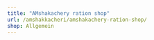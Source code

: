 ```yaml
---
title: "AMshakachery ration shop"
url: /amshakkacheri/amshakachery-ration-shop/
shop: Allgemein
---
```

